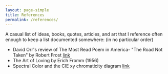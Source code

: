 ```yaml
---
layout: page-simple
title: References
permalink: /references/
---
```


A casual list of ideas, books, quotes, articles, and art that I reference often enough to keep a list documented somewhere:
(in no particular order)

* David Orr's review of The Most Read Poem in America- "The Road Not Taken" by Robert Frost [link](https://www.theparisreview.org/blog/2015/09/11/the-most-misread-poem-in-america/)
* The Art of Loving by Erich Fromm (1956)
* Spectral Color and the CIE xy chromaticity diagram [link](https://en.wikipedia.org/wiki/Spectral_color)
